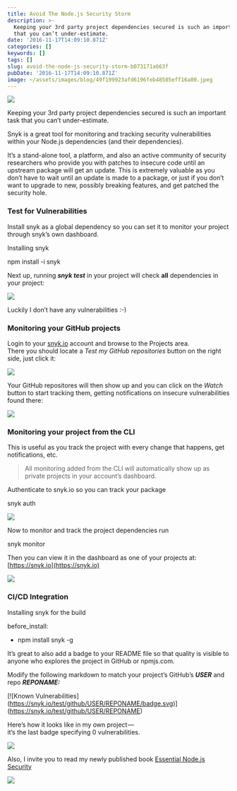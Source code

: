 ```yaml
---
title: Avoid The Node.js Security Storm
description: >-
  Keeping your 3rd party project dependencies secured is such an important task
  that you can’t under-estimate.
date: '2016-11-17T14:09:10.871Z'
categories: []
keywords: []
tags: []
slug: avoid-the-node-js-security-storm-b073171a663f
pubDate: '2016-11-17T14:09:10.871Z'
image: ~/assets/images/blog/49f199923afd6196feb48585eff16a00.jpeg
---
```


![](/images/blog/1__7YJdHaMPzJTjC2yNboShKg.jpeg)

Keeping your 3rd party project dependencies secured is such an important task that you can’t under-estimate.

Snyk is a great tool for monitoring and tracking security vulnerabilities within your Node.js dependencies (and their dependencies).

It’s a stand-alone tool, a platform, and also an active community of security researchers who provide you with patches to insecure code until an upstream package will get an update. This is extremely valuable as you don’t have to wait until an update is made to a package, or just if you don’t want to upgrade to new, possibly breaking features, and get patched the security hole.

### Test for Vulnerabilities

Install snyk as a global dependency so you can set it to monitor your project through snyk’s own dashboard.

Installing snyk

npm install -i snyk

Next up, running **_snyk test_** in your project will check **all** dependencies in your project:

![](/images/blog/1__sdkfOee18Y__03qIDE__R5tQ.png)

Luckily I don’t have any vulnerabilities :-)

### Monitoring your GitHub projects

Login to your [snyk.io](https://snyk.io/) account and browse to the Projects area.  
There you should locate a _Test my GitHub repositories_ button on the right side, just click it:

![](/images/blog/1__kAsN__gffTOqIKRibtKhQnA.png)

Your GitHub repositores will then show up and you can click on the _Watch_ button to start tracking them, getting notifications on insecure vulnerabilities found there:

![](/images/blog/1__zO1RXYVep30UTFZoN__EX9Q.png)

### Monitoring your project from the CLI

This is useful as you track the project with every change that happens, get notifications, etc.

> All monitoring added from the CLI will automatically show up as private projects in your account’s dashboard.

Authenticate to snyk.io so you can track your package

snyk auth

![](/images/blog/1__NOldN2sYoHYV__SQ9iBjBEg.png)

Now to monitor and track the project dependencies run

snyk monitor

Then you can view it in the dashboard as one of your projects at: [https://snyk.io](https://snyk.io)

![](/images/blog/1__fYlIQwmQwJTiTQz39aaGqQ.png)

### CI/CD Integration

Installing snyk for the build

before\_install:  
  - npm install snyk -g

It’s great to also add a badge to your README file so that quality is visible to anyone who explores the project in GitHub or npmjs.com.

Modify the following markdown to match your project’s GitHub’s **_USER_** and repo **_REPONAME:_**

\[!\[Known Vulnerabilities\](https://snyk.io/test/github/USER/REPONAME/badge.svg)\](https://snyk.io/test/github/USER/REPONAME)

Here’s how it looks like in my own project —   
it’s the last badge specifying 0 vulnerabilities.

![](/images/blog/1__rhGdfw1RS1K6zz7IU42JQg.png)

Also, I invite you to read my newly published book [Essential Node.js Security](http://bit.ly/securenodejs)

![](/images/blog/1__1WPY7__gXrww5uoF0ZEF3BA.png)